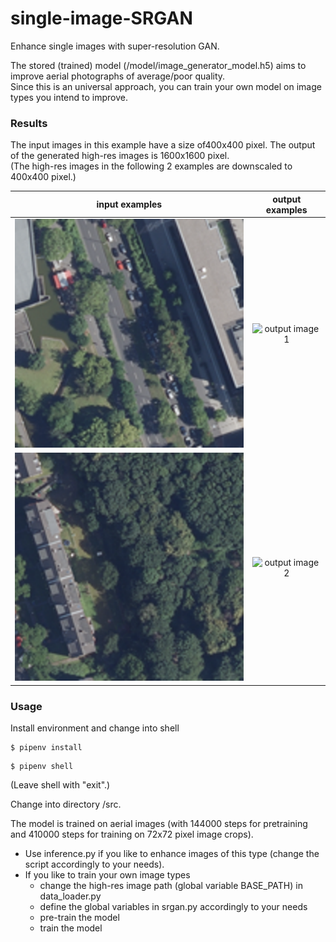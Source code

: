 # single-image-SRGAN
Enhance single images with super-resolution GAN.

The stored (trained) model (/model/image_generator_model.h5) aims to improve aerial photographs of average/poor quality.   
Since this is an universal approach, you can train your own model on image types you intend to improve.

### Results
The input images in this example have a size of400x400 pixel. The output of the generated high-res images is 1600x1600 pixel.    
(The high-res images in the following 2 examples are downscaled to 400x400 pixel.)

input examples             |  output examples
:-------------------------:|:-------------------------:
![input image 1](readme_images/input_1.png?raw=true) | ![output image 1](readme_images/output_1.png?raw=true)
![input image 2](readme_images/input_2.png?raw=true) | ![output image 2](readme_images/output_2.png?raw=true)



### Usage
Install environment and change into shell
```
$ pipenv install
```
```
$ pipenv shell
```
(Leave shell with "exit".)    

Change into directory /src.    

The model is trained on aerial images (with 144000 steps for pretraining and 410000 steps for training on 72x72 pixel image crops). 

- Use inference.py if you like to enhance images of this type (change the script accordingly to your needs).
- If you like to train your own image types
    - change the high-res image path (global variable BASE_PATH) in data_loader.py
    - define the global variables in srgan.py accordingly to your needs
    - pre-train the model
    - train the model

